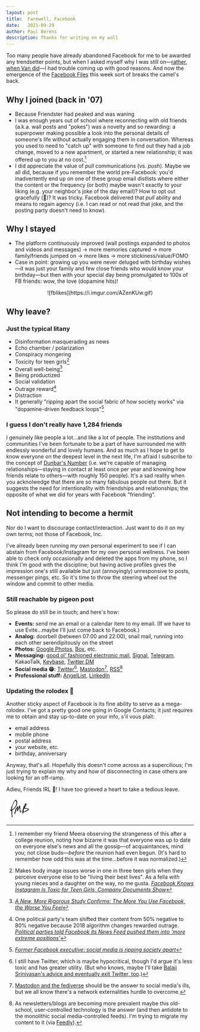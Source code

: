 ```yaml
---
layout: post
title:	Farewell, Facebook
date:	2021-09-29
author:	Paul Berens
description: Thanks for writing on my wall
---
```

Too many people have already abandoned Facebook for me to be awarded any trendsetter points, but when I asked myself why I was still on—[rather, when Van did](https://youtu.be/pPn2zH_8OmY)—I had trouble coming up with good reasons. And now the emergence of the [Facebook Files](https://www.wsj.com/articles/the-facebook-files-11631713039) this week sort of breaks the camel's back.

## Why I joined (back in '07)
- Because Friendster had peaked and was waning
- I was enough years out of school where reconnecting with old friends (a.k.a. wall posts and "pokes") was a novelty and so rewarding: a superpower making possible a look into the personal details of someone's life without actually engaging them in conversation. Whereas you used to need to "catch up" with someone to find out they had a job change, moved to a new apartment, or started a new relationship; it was offered up to you at no cost.[^1]
- I did appreciate the value of *pull* communications (vs. *push*). Maybe we all did, because if you remember the world pre-Facebook: you'd inadvertently end up on one of these group email distlists where either the content or the frequency (or both) maybe wasn't exactly to your liking (e.g. your neighbor's joke of the day email)? How to opt out gracefully (😬)? It was tricky. Facebook delivered that *pull* ability and means to regain agency (i.e. I can read or not read that joke, and the posting party doesn't need to know).

[^1]: I remember my friend Meera observing the strangeness of this after a college reunion, noting how bizarre it was that everyone was up to date on everyone else's news and all the gossip—of acquaintances, mind you; not close buds—*before* the reunion had even begun. (It's hard to remember how odd this was at the time...before it was normalized.)

## Why I stayed
- The platform continuously improved (wall postings expanded to photos and videos and messages) → more memories captured → more family/friends jumped on → more likes → more stickiness/value/FOMO
- Case in point: growing up you were never deluged with birthday wishes—it was just your family and few close friends who would know your birthday—but then with your special day being promulgated to 100s of FB friends: wow, the love (dopamine hits)!

<center>
![fblikes](https://i.imgur.com/AZenKUw.gif)
</center>

## Why leave?

### Just the typical litany
- Disinformation masquerading as news
- Echo chamber / polarization
- Conspiracy mongering
- Toxicity for teen girls[^2]
- Overall well-being[^3]
- Being productized
- Social validation
- Outrage reward[^4]
- Distraction
- It generally "ripping apart the social fabric of how society works" via "dopamine-driven feedback loops"[^5]

### I guess I don't really have 1,284 friends

I genuinely like people a lot...and like a lot of people. The institutions and communities I've been fortunate to be a part of have surrounded me with endlessly wonderful and lovely humans. And as much as I hope to get to know everyone on the deepest level in the next life, I'm afraid I subscribe to the concept of [Dunbar's Number](https://en.wikipedia.org/wiki/Dunbar%27s_number) (i.e. we're capable of managing relationships—staying in contact at least once per year and knowing how friends relate to others—with roughly 150 people). It's a sad reality when you acknolwedge that there are so many fabulous people out there. But it suggests the need for intentionality with friendships and relationships; the opposite of what we did for years with Facebook "friending".

[^2]: Makes body image issues worse in one in three teen girls when they perceive everyone else to be "living their best lives". As a fella with young nieces and a daughter on the way, no me gusta. *[Facebook Knows Instagram Is Toxic for Teen Girls, Company Documents Show](https://www.wsj.com/articles/facebook-knows-instagram-is-toxic-for-teen-girls-company-documents-show-11631620739)*

[^3]: *[A New, More Rigorous Study Confirms: The More You Use Facebook, the Worse You Feel](https://hbr.org/2017/04/a-new-more-rigorous-study-confirms-the-more-you-use-facebook-the-worse-you-feel)*

[^4]: One political party's team shifted their content from 50% negative to 80% negative because 2018 algorithm changes rewarded outrage. *[Political parties told Facebook its News Feed pushed them into ‘more extreme positions’](https://www.theverge.com/2021/9/15/22675472/facebook-wsj-leaks-news-feed-social-media-politics-polarization)*

[^5]: *[Former Facebook executive: social media is ripping society apart](https://www.theguardian.com/technology/2017/dec/11/facebook-former-executive-ripping-society-apart)*

## Not intending to become a hermit

Nor do I want to discourage contact/interaction. Just want to do it on my own terms; not those of Facebook, Inc.

I've already been running my own personal experiment to see if I can abstain from Facebook/Instagram for my own personal wellness. I've been able to check only occasionally and deleted the apps from my phone, so I think I'm good with the discipline; but having active profiles gives the impression one's still available but just (annoyingly) unresponsive to posts, messenger pings, etc. So it's time to throw the steering wheel out the window and commit to other media.

### Still reachable by pigeon post

So please do still be in touch; and here's how:
- **Events:** send me an email or a calendar item to my email. (If we have to use Evite...maybe I'll just come back to Facebook.)
- **Analog:** doorbell (between 07:00 and 22:00), snail mail, running into each other serendipitously on the street
- **Photos:** [Google Photos](https://photos.google.com), [Box](https://box.com), etc.
- **Messaging:** <a href="mailto:pb@omg.lol">good ol' fashioned electronic mail</a>, [Signal](https://signal.org), [Telegram](https://t.me/berensp), KakaoTalk, [Keybase](https://keybase.io/berens), [Twitter DM](https://twitter.com/messages/compose?recipient_id=19028711)
- **Social media 😁:** [Twitter](https://twitter.com/berensp)[^6], [Mastodon](https://mastodon.social/@berens)[^7], [RSS](https://berens.co/feed.xml)[^8]
- **Professional stuff:** [AngelList](https://angel.co/berens), [LinkedIn](https://www.linkedin.com/in/berensp/)

[^6]: I still have Twitter, which is maybe hypocritical, though I'd argue it's less toxic and has greater utility. (But who knows, maybe I'll take [Balaji Srinivasan's advice and eventually exit Twitter, too](https://balajis.com/how-to-gradually-exit-twitter/).)

[^7]: [Mastodon and the fediverse](https://www.nytimes.com/2018/03/28/technology/social-media-privacy.html) should be the answer to social media's ills, but we all know there's a network externalities hurdle to overcome.

[^8]: As newsletters/blogs are becoming more prevalent maybe this old-school, user-controlled technology is the answer (and then antidote to the monolithic social media-controlled feeds). I'm trying to migrate my content to it (via [Feedly](https://feedly.com)).

### Updating the rolodex 📇

Another sticky aspect of Facebook is its fine ability to serve as a mega-rolodex. I've got a pretty good one going in Google Contacts; it just requires me to obtain and stay up-to-date on your info, s'il vous plaît:
- email address
- mobile phone
- postal address
- your website, etc.
- birthday, anniversary

Anyway, that's all. Hopefully this doesn't come across as a supercilious; I'm just trying to explain my why and how of disconnecting in case others are looking for an off-ramp.

Adieu, Friends IRL 👋! I have too grieved a heart to take a tedious leave.

![initials](/assets/images/initials.pmb.71.56.png)